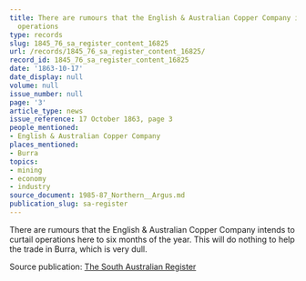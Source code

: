 ```yaml
---
title: There are rumours that the English & Australian Copper Company intends to curtail
  operations
type: records
slug: 1845_76_sa_register_content_16825
url: /records/1845_76_sa_register_content_16825/
record_id: 1845_76_sa_register_content_16825
date: '1863-10-17'
date_display: null
volume: null
issue_number: null
page: '3'
article_type: news
issue_reference: 17 October 1863, page 3
people_mentioned:
- English & Australian Copper Company
places_mentioned:
- Burra
topics:
- mining
- economy
- industry
source_document: 1985-87_Northern__Argus.md
publication_slug: sa-register
---
```


There are rumours that the English & Australian Copper Company intends to curtail operations here to six months of the year.  This will do nothing to help the trade in Burra, which is very dull.

Source publication: [The South Australian Register](/publications/sa-register/)
